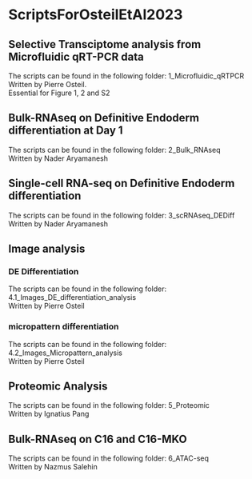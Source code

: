 # ScriptsForOsteilEtAl2023

## Selective Transciptome analysis from Microfluidic qRT-PCR data
The scripts can be found in the following folder: 1_Microfluidic_qRTPCR\
Written by Pierre Osteil. \
Essential for Figure 1, 2 and S2 

## Bulk-RNAseq on Definitive Endoderm differentiation at Day 1
The scripts can be found in the following folder: 2_Bulk_RNAseq\
Written by Nader Aryamanesh

## Single-cell RNA-seq on Definitive Endoderm differentiation
The scripts can be found in the following folder: 3_scRNAseq_DEDiff\
Written by Nader Aryamanesh

## Image analysis
### DE Differentiation 
The scripts can be found in the following folder: 4.1_Images_DE_differentiation_analysis\
Written by Pierre Osteil
### micropattern differentiation
The scripts can be found in the following folder: 4.2_Images_Micropattern_analysis\
Written by Pierre Osteil


## Proteomic Analysis
The scripts can be found in the following folder: 5_Proteomic\
Written by Ignatius Pang

## Bulk-RNAseq on C16 and C16-MKO
The scripts can be found in the following folder: 6_ATAC-seq\
Written by Nazmus Salehin